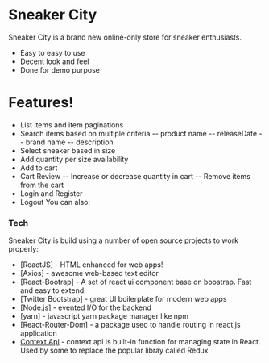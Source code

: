 # Sneaker City
Sneaker City is a brand new online-only store for sneaker enthusiasts.
  - Easy to easy to use
  - Decent look and feel
  - Done for demo purpose

# Features!

  - List items and item paginations
  - Search items based on multiple criteria
  -- product name
  -- releaseDate
  -- brand name
  -- description
  - Select sneaker based in size
  - Add quantity per size availability
  - Add to cart
  - Cart Review
  -- Increase or decrease quantity in cart
  -- Remove items from the cart
   - Login and Register
   - Logout
You can also:
### Tech
Sneaker City is build using a number of open source projects to work properly:
* [ReactJS] - HTML enhanced for web apps!
* [Axios] - awesome web-based text editor
* [React-Bootrap] - A set of react ui component base on boostrap. Fast and easy to extend.
* [Twitter Bootstrap] - great UI boilerplate for modern web apps
* [Node.js] - evented I/O for the backend
* [yarn] - javascript yarn package manager like npm
* [React-Router-Dom] - a package used to handle routing in react.js application
* [Context Api](https://breakdance.github.io/breakdance/) - context api is built-in function for managing state in React. Used by some to replace the popular libray called Redux

